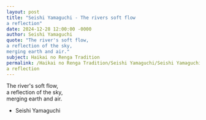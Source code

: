 ```yaml
---
layout: post
title: "Seishi Yamaguchi - The rivers soft flow  
a reflection"
date: 2024-12-28 12:00:00 -0000
author: Seishi Yamaguchi
quote: "The river's soft flow,  
a reflection of the sky,  
merging earth and air."
subject: Haikai no Renga Tradition
permalink: /Haikai no Renga Tradition/Seishi Yamaguchi/Seishi Yamaguchi - The rivers soft flow  
a reflection
---
```


The river's soft flow,  
a reflection of the sky,  
merging earth and air.

- Seishi Yamaguchi
